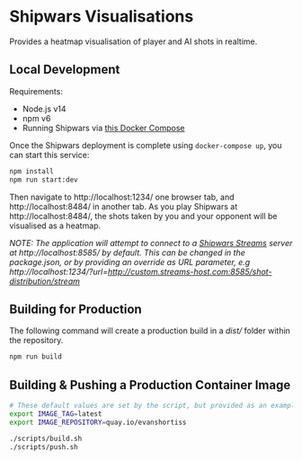 # Shipwars Visualisations

Provides a heatmap visualisation of player and AI shots in realtime.

## Local Development

Requirements:

* Node.js v14
* npm v6
* Running Shipwars via [this Docker Compose](https://github.com/redhat-gamedev/shipwars-deployment/tree/main/docker)

Once the Shipwars deployment is complete using `docker-compose up`, you can
start this service:

```bash
npm install
npm run start:dev
```

Then navigate to http://localhost:1234/ one browser tab, and
http://localhost:8484/ in another tab. As you play Shipwars at
http://localhost:8484/, the shots taken by you and your opponent will be
visualised as a heatmap.

_NOTE: The application will attempt to connect to a [Shipwars Streams](https://github.com/evanshortiss/shipwars-streams) server at http://localhost:8585/ by default. This can be changed in the package.json, or by providing an override as URL parameter, e.g http://localhost:1234/?url=http://custom.streams-host.com:8585/shot-distribution/stream_

## Building for Production

The following command will create a production build in a *dist/* folder within
the repository.

```bash
npm run build
```

## Building & Pushing a Production Container Image

```bash
# These default values are set by the script, but provided as an example
export IMAGE_TAG=latest
export IMAGE_REPOSITORY=quay.io/evanshortiss

./scripts/build.sh
./scripts/push.sh
```
